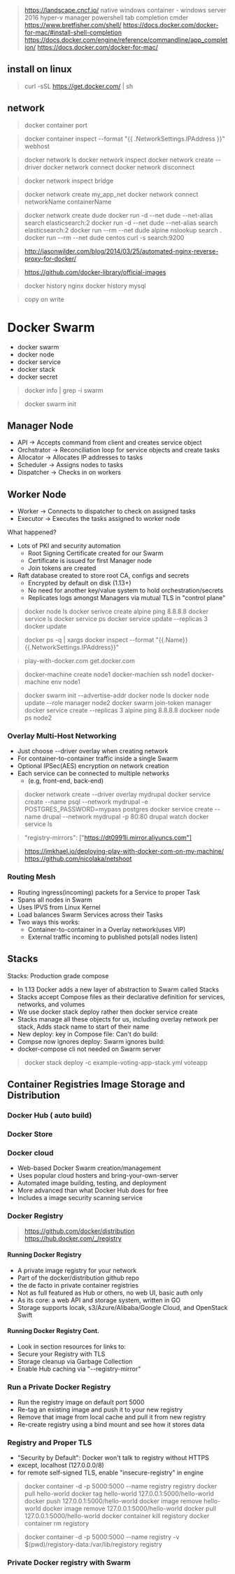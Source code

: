 > https://landscape.cncf.io/
> native windows container - windows server 2016
> hyper-v manager
> powershell tab completion
> cmder
> https://www.bretfisher.com/shell/
> https://docs.docker.com/docker-for-mac/#install-shell-completion
> https://docs.docker.com/engine/reference/commandline/app_completion/
> https://docs.docker.com/docker-for-mac/

## install on linux

> curl -sSL https://get.docker.com/ | sh

## network

> docker container port <container>

> docker container inspect --format "{{ .NetworkSettings.IPAddress }}" webhost


> docker network ls
> docker network inspect
> docker network create --driver
> docker network connect
> docker network disconnect

> docker network inspect bridge 

> docker network create my_app_net
> docker network connect networkName containerName


> docker network create dude
> docker run -d  --net dude --net-alias search elasticsearch:2
> docker run -d  --net dude --net-alias search elasticsearch:2
> docker run --rm  --net dude  alpine nslookup search
. docker run --rm  --net dude centos curl -s search:9200


> http://jasonwilder.com/blog/2014/03/25/automated-nginx-reverse-proxy-for-docker/

> https://github.com/docker-library/official-images


> docker history nginx
> docker history mysql

> copy on write


# Docker Swarm

+ docker swarm
+ docker node
+ docker service
+ docker stack
+ docker secret

> docker info | grep -i swarm

> docker swarm init


## Manager Node

+ API -> Accepts command from client and creates service object
+ Orchstrator -> Reconciliation loop for service objects and create tasks
+ Allocator -> Allocates IP addresses to tasks
+ Scheduler -> Assigns nodes to tasks
+ Dispatcher -> Checks in on workers

## Worker Node

+ Worker -> Connects to dispatcher to check on assigned tasks
+ Executor -> Executes the tasks assigned to worker node

What happened?

 + Lots of PKI and security automation
   + Root Signing Certificate created for our Swarm
   + Certificate is issued for first Manager node
   + Join tokens are created
+ Raft database created to store root CA, configs and secrets
  + Encrypted by default on disk (1.13+)
  + No need for another key/value system to hold orchestration/secrets
  + Replicates logs amongst Managers via mutual TLS in "control plane"


> docker node ls
> docker serivce create alpine ping 8.8.8.8
> docker service ls
> docker service ps <name>
> docker service update <ID> --replicas 3
> docker update 

> docker ps -q | xargs  docker inspect  --format "{{.Name}}  {{.NetworkSettings.IPAddress}}"

> play-with-docker.com
> get.docker.com

> docker-machine create node1
> docker-machien ssh node1
> docker-machine env node1

> docker swarm init --advertise-addr <IP address>
> docker node ls
> docker node update --role manager node2
> docker swarm join-token manager
> docker service create --replicas 3 alpine ping 8.8.8.8
> dockeer node ps node2

### Overlay Multi-Host Networking

+ Just choose --driver overlay when creating network
+ For container-to-container traffic inside a single Swarm
+ Optional IPSec(AES) encryption on network creation
+ Each service can be connected to multiple networks
  + (e.g, front-end, back-end)


> docker network create --driver overlay mydrupal
> docker service create --name psql --network mydrupal -e  POSTGRES_PASSWORD=mypass postgres
> docker service create --name drupal --network mydrupal -p 80:80 drupal
> watch docker service ls

>   "registry-mirrors": ["https://dt0991li.mirror.aliyuncs.com"]


> https://jmkhael.io/deploying-play-with-docker-com-on-my-machine/
> https://github.com/nicolaka/netshoot

### Routing Mesh

+ Routing ingress(incoming) packets for a Service to proper Task
+ Spans all nodes in Swarm
+ Uses IPVS from Linux Kernel
+ Load balances Swarm Services across their Tasks
+ Two ways this works:
  + Container-to-container in a Overlay network(uses VIP)
  + External traffic incoming to published pots(all nodes listen)

## Stacks 

Stacks: Production grade compose

+ In 1.13 Docker adds a new layer of abstraction to Swarm called Stacks
+ Stacks accept Compose files as their declarative definition for services, networks, and volumes
+ We use docker stack deploy rather then docker service create 
+ Stacks manage all these objects for us, including overlay network per stack, Adds stack name to start of their name
+ New deploy: key in Compose file: Can't do build:
+ Compse now ignores deploy: Swarm ignores build:
+ docker-compose cli not needed on Swarm server

> docker stack deploy -c example-voting-app-stack.yml voteapp


## Container Registries Image Storage and Distribution

###  Docker Hub ( auto build)
###  Docker Store
###  Docker cloud

+ Web-based Docker Swarm creation/management
+ Uses popular cloud hosters and bring-your-own-server
+ Automated image building, testing, and deployment
+ More advanced than what Docker Hub does for free
+ Includes a image security scanning service

### Docker Registry


> https://github.com/docker/distribution
> https://hub.docker.com/_/registry


#### Running Docker Registry

+ A private image registry for your network
+ Part of the docker/distribution github repo
+ the de facto in private container registries
+ Not as full featured as Hub or others, no web UI, basic auth only
+ As its core: a web API and storage system, written in GO
+ Storage supports locak, s3/Azure/Alibaba/Google Cloud, and OpenStack Swift

#### Running Docker Registry Cont.

+ Look in section resources for links to:
+ Secure your Registry with TLS
+ Storage cleanup via Garbage Collection
+ Enable Hub caching via "--registry-mirror"

### Run a Private Docker Registry

+ Run the registry image on default port 5000
+ Re-tag an existing image and push it to your new registry
+ Remove that image from local cache and pull it from new registry
+ Re-create registry using a bind mount and see how it stores data

### Registry and Proper TLS

+ "Security by Default": Docker won't talk to registry without HTTPS
+ except, localhost (127.0.0.0/8)
+ for remote self-signed TLS, enable "insecure-registry" in engine


> docker container -d -p 5000:5000 --name registry registry
> docker pull hello-world
> docker tag hello-world  127.0.0.1:5000/hello-world
> docker push  127.0.0.1:5000/hello-world
> docker image remove hello-world
> docker image remove  127.0.0.1:5000/hello-world
> docker pull  127.0.0.1:5000/hello-world
> docker container kill registory
> docker container rm registory

> docker container -d -p 5000:5000 --name registry -v $(pwd)/registory-data:/var/lib/registory registry

### Private Docker registry with Swarm

